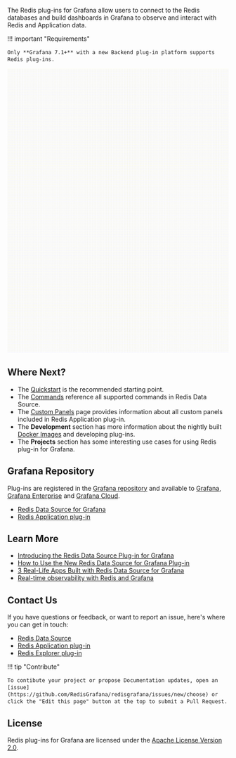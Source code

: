 The Redis plug-ins for Grafana allow users to connect to the Redis databases and build dashboards in Grafana to observe and interact with Redis and Application data.

!!! important "Requirements"

    Only **Grafana 7.1+** with a new Backend plug-in platform supports Redis plug-ins.

![Redis plug-ins for Grafana](images/redis-app.gif)

## Where Next?

- The [Quickstart](quickstart.md) is the recommended starting point.
- The [Commands](redis-datasource/commands.md) reference all supported commands in Redis Data Source.
- The [Custom Panels](redis-app/panels.md) page provides information about all custom panels included in Redis Application plug-in.
- The **Development** section has more information about the nightly built [Docker Images](development/images.md) and developing plug-ins.
- The **Projects** section has some interesting use cases for using Redis plug-in for Grafana.

## Grafana Repository

Plug-ins are registered in the [Grafana repository](https://grafana.com/grafana/plugins/) and available to [Grafana](https://grafana.com/), [Grafana Enterprise](https://grafana.com/products/enterprise/) and [Grafana Cloud](https://grafana.com/products/cloud/).

- [Redis Data Source for Grafana](https://grafana.com/grafana/plugins/redis-datasource/)
- [Redis Application plug-in](https://grafana.com/grafana/plugins/redis-app/)

## Learn More

- [Introducing the Redis Data Source Plug-in for Grafana](https://redislabs.com/blog/introducing-the-redis-data-source-plug-in-for-grafana/)
- [How to Use the New Redis Data Source for Grafana Plug-in](https://redislabs.com/blog/how-to-use-the-new-redis-data-source-for-grafana-plug-in/)
- [3 Real-Life Apps Built with Redis Data Source for Grafana](https://redislabs.com/blog/3-real-life-apps-built-with-redis-data-source-for-grafana/)
- [Real-time observability with Redis and Grafana](https://grafana.com/go/observabilitycon/real-time-observability-with-redis-and-grafana/)

## Contact Us

If you have questions or feedback, or want to report an issue, here's where you can get in touch:

- [Redis Data Source](https://github.com/RedisGrafana/grafana-redis-datasource/issues/new/choose)
- [Redis Application plug-in](https://github.com/RedisGrafana/grafana-redis-app/issues/new/choose)
- [Redis Explorer plug-in](https://github.com/RedisGrafana/grafana-redis-explorer/issues/new/choose)

!!! tip "Contribute"

    To contibute your project or propose Documentation updates, open an [issue](https://github.com/RedisGrafana/redisgrafana/issues/new/choose) or click the "Edit this page" button at the top to submit a Pull Request.

## License

Redis plug-ins for Grafana are licensed under the [Apache License Version 2.0](https://github.com/RedisGrafana/RedisGrafana/blob/main/LICENSE).
